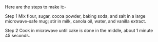 Here are the steps to make it:-

Step 1
Mix flour, sugar, cocoa powder, baking soda, and salt in a large microwave-safe mug; stir in milk, canola oil, water, and vanilla extract.

Step 2
Cook in microwave until cake is done in the middle, about 1 minute 45 seconds.